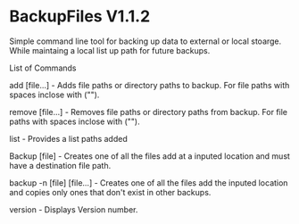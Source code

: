 # BackupFiles V1.1.2

Simple command line tool for backing up data to external or local stoarge. While maintaing a local list up path for future backups.

List of Commands

add [file...] - Adds file paths or directory paths to backup. For file paths with spaces inclose with ("").

remove [file...] - Removes file paths or directory paths from backup. For file paths with spaces inclose with ("").

list - Provides a list paths added

Backup [file] - Creates one of all the files add at a inputed location and must have a destination file path.

backup -n [file] [file...] - Creates one of all the files add the inputed location and copies only ones that don't exist in other backups.

version - Displays Version number.
